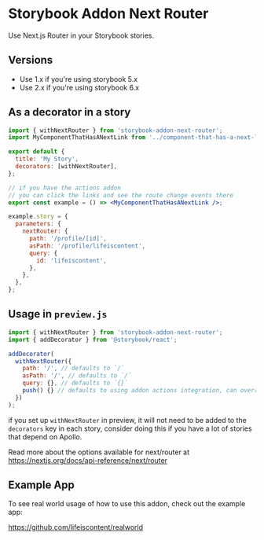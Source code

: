 # Storybook Addon Next Router

Use Next.js Router in your Storybook stories.

## Versions

- Use 1.x if you're using storybook 5.x
- Use 2.x if you're using storybook 6.x

## As a decorator in a story

```jsx
import { withNextRouter } from 'storybook-addon-next-router';
import MyComponentThatHasANextLink from '../component-that-has-a-next-link';

export default {
  title: 'My Story',
  decorators: [withNextRouter],
};

// if you have the actions addon
// you can click the links and see the route change events there
export const example = () => <MyComponentThatHasANextLink />;

example.story = {
  parameters: {
    nextRouter: {
      path: '/profile/[id]',
      asPath: '/profile/lifeiscontent',
      query: {
        id: 'lifeiscontent',
      },
    },
  },
};
```

## Usage in `preview.js`

```js
import { withNextRouter } from 'storybook-addon-next-router';
import { addDecorator } from '@storybook/react';

addDecorator(
  withNextRouter({
    path: '/', // defaults to `/`
    asPath: '/', // defaults to `/`
    query: {}, // defaults to `{}`
    push() {} // defaults to using addon actions integration, can override any method in the router
  })
);
```

if you set up `withNextRouter` in preview, it will not need to be added to the `decorators` key in each story, consider doing this if you have a lot of stories that depend on Apollo.

Read more about the options available for next/router at https://nextjs.org/docs/api-reference/next/router

## Example App

To see real world usage of how to use this addon, check out the example app:

https://github.com/lifeiscontent/realworld

